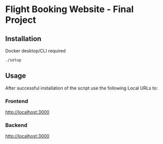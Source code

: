 # Flight Booking Website - Final Project

## Installation

Docker desktop/CLI required

```bash
./setup
```

## Usage

After successful installation of the script use the following Local URLs to:

### Frontend
[http://localhost:3000](http://localhost:3000/)

### Backend
[http://localhost:3000](http://localhost:4000/)